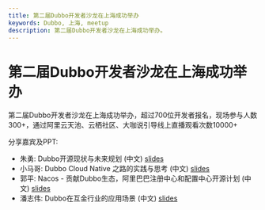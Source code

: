 ```yaml
---
title: 第二届Dubbo开发者沙龙在上海成功举办
keywords: Dubbo, 上海, meetup
description: 第二届Dubbo开发者沙龙在上海成功举办。
---
```


# 第二届Dubbo开发者沙龙在上海成功举办


第二届Dubbo开发者沙龙在上海成功举办，超过700位开发者报名，现场参与人数300+，通过阿里云天池、云栖社区、大咖说引导线上直播观看次数10000+

分享嘉宾及PPT:
  * 朱勇: Dubbo开源现状与未来规划 (中文) [slides](https://github.com/dubbo/awesome-dubbo/blob/master/slides/meetup/201806%40Shanghai/dubbo-status-and-roadmap.pdf)
  * 小马哥: Dubbo Cloud Native 之路的实践与思考 (中文) [slides](https://github.com/dubbo/awesome-dubbo/blob/master/slides/meetup/201806%40Shanghai/dubbo-cloud-native-practices-and-thoughts.pdf)
  * 郭平: Nacos - 贡献Dubbo生态，阿里巴巴注册中心和配置中心开源计划 (中文) [slides](https://github.com/dubbo/awesome-dubbo/blob/master/slides/meetup/201806%40Shanghai/nacos-open-source-initiative.pdf)
  * 潘志伟: Dubbo在互金行业的应用场景 (中文) [slides](https://github.com/dubbo/awesome-dubbo/blob/master/slides/meetup/201806%40Shanghai/dubbo-practices-on-internet-finance-industries.pdf) 